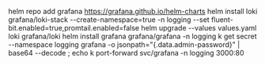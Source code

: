 helm repo add grafana https://grafana.github.io/helm-charts
helm install loki grafana/loki-stack --create-namespace=true -n logging --set fluent-bit.enabled=true,promtail.enabled=false
helm upgrade --values values.yaml loki grafana/loki
helm install grafana grafana/grafana -n logging
k get secret --namespace logging grafana -o jsonpath="{.data.admin-password}" | base64 --decode ; echo
k port-forward svc/grafana -n logging 3000:80